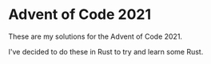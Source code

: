 # Advent of Code 2021

These are my solutions for the Advent of Code 2021. 

I've decided to do these in Rust to try and learn some Rust. 